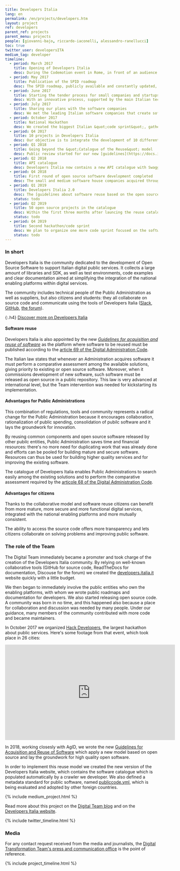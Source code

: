 ```yaml
---
title: Developers Italia
lang: en
permalink: /en/projects/developers.htm
layout: project
ref: developers
parent_ref: projects
parent_menu: projects
people: [giovanni-bajo, riccardo-iaconelli, alessandro-ranellucci]
toc: true
twitter_user: developersITA
medium_tag: developer
timeline:
  - period: March 2017
    title: Opening of Developers Italia
    desc: During the Codemotion event in Rome, in front of an audience of 2,000 programmers, we announced the GitHub repository and the official opening of the Developers Community.
  - period: May 2017
    title: Publication of the SPID roadmap
    desc: The SPID roadmap, publicly available and constantly updated, becomes the first roadmap of an Italian technological service published to be shared with all the interested parties, and used to coordinate the development activities.
  - period: June 2017
    title: Starting the tender process for small companies and startups (€1m)
    desc: With an innovative process, supported by the main Italian tech communities, we activated a process aimed at starting a series of tenders in support of the implementation of open-source community projects, with a total budget of 1 million euro.
  - period: July 2017
    title: Sharing our plans with the software companies
    desc: We met the leading Italian software companies that create software for the public administration, had a discussion with them regarding Developers Italia and the new challenges in innovation that will open up more and more innovative services.
  - period: October 2017
    title: National Hackathon
    desc: We created the biggest Italian &quot;code sprint&quot;, gathering more than 800 developers working on the open-source code of the Public Administration, resulting in dozens of projects that were immediately available to speed up the digitisation of public services.
  - period: Q4 2017
    title: 10 projects in Developers Italia
    desc: Our objective is to integrate the development of 10 different community projects, involving the administrations responsible for them in the new open and collaborative development model.
  - period: Q1 2018
    title: Going beyond the &quot;Catalogue of the Reuse&quot; model
    desc: Public review started for our new [guidelines](https://docs.italia.it/AgID/linee-guida-riuso-software/lg-acquisizione-e-riuso-software-per-pa-docs/) that supersede the current AgID &quot;Reuse Catalogue&quot;, promoting the publishing of all code on collaborative platforms (such as GitHub or GitLab). We aim to go beyond (and simplify) the current system for sharing the code between different administrations, a system which doesn't have the need for contracts or other bureaucratic impediments.
  - period: Q2 2018
    title: API catalogue
    desc: Developers Italia now contains a new API catalogue with Swagger integration. Further work is planned on this catalogue.
  - period: Q4 2018
    title: First round of open source software development completed
    desc: The small and medium software house companies acquired through public tenders completed the development of 16 new open source projects supporting the enabling platforms.
  - period: Q1 2019
    title: Developers Italia 2.0
    desc: The [guidelines about software reuse based on the open source model](https://docs.italia.it/AgID/linee-guida-riuso-software/lg-acquisizione-e-riuso-software-per-pa-docs/) become effective. In addition to the national enabling platforms, Developers Italia hosts the new Reuse Catalogue for open source and reusable software, according to the new guidelines.
    status: todo
  - period: Q2 2019
    title: 50 open source projects in the catalogue
    desc: Within the first three months after launcing the reuse catalogue we want to have at least 50 software packages released by public entities.
    status: todo
  - period: Q4 2019
    title: Second hackathon/code sprint
    desc: We plan to organize one more code sprint focused on the software published in the reuse catalogue.
    status: todo
---
```


### In short

Developers Italia is the community dedicated to the development of Open Source Software to support Italian digital public services. It collects a large amount of libraries and SDK, as well as test environments, code examples and clear documentation aimed at simplifying the integration of the national enabling platforms within digital services.

The community includes technical people of the Public Administration as well as suppliers, but also citizens and students: they all collaborate on source code and communicate using the tools of Developers Italia ([Slack](https://slack.developers.italia.it/), [GitHub](https://github.com/italia), [the forum](https://forum.italia.it/)).

{:.h4}
[Discover more on Developers Italia](https://developers.italia.it)

#### Software reuse

Developers Italia is also appointed by the new [_Guidelines for acquisition and reuse of software_](https://docs.italia.it/AgID/linee-guida-riuso-software/lg-acquisizione-e-riuso-software-per-pa-docs/) as the platform where software to be reused must be published according to the [article 69 of the Digital Administration Code](https://docs.italia.it/italia/piano-triennale-ict/codice-amministrazione-digitale-docs/it/v2017-12-13/_rst/capo6_art69.html).

The Italian law states that whenever an Administration acquires software it must perform a comparative assessment among the available solutions, giving priority to existing or open source software. Moreover, when it commissions development of new software, such software must be released as open source in a public repository. This law is very advanced at international level, but the Team intervention was needed for kickstarting its implementation.

#### Advantages for Public Administrations

This combination of regulations, tools and community represents a radical change for the Public Administration because it encourages collaboration, rationalization of public spending, consolidation of pubilc software and it lays the groundwork for innovation.

By reusing common components and open source software released by other pubilc entities, Public Administration saves time and financial resources: there's no more need for duplicating work that was already done and efforts can be pooled for building mature and secure software. Resources can thus be used for building higher quality services and for improving the existing software.

The catalogue of Developers Italia enables Public Administrations to search easily among the existing solutions and to perform the comparative assessment required by the [articole 68 of the Digital Administration Code](https://docs.italia.it/italia/piano-triennale-ict/codice-amministrazione-digitale-docs/it/v2017-12-13/_rst/capo6_art68.html).

#### Advantages for citizens

Thanks to the collaborative model and software reuse citizens can benefit from more mature, more secure and more functional digital services, integrated with the national enabling platforms and more mutually consistent.

The ability to access the source code offers more transparency and lets citizens collaborate on solving problems and improving public software.

### The role of the Team

The Digital Team immediately became a promoter and took charge of the creation of the Developers Italia community. By relying on well-known collaborative tools (GitHub for source code, ReadTheDocs for documentation, Discouse for the forum) we created the [developers.italia.it](https://developers.italia.it) website quickly with a little budget.

We then began to immediately involve the public entities who own the enabling platforms, with whom we wrote public roadmaps and documentation for developers. We also started releasing open source code. A community was born in no time, and this happened also because a place for collaboration and discussion was needed by many people. Under our guidance, many members of the community contributed with more code and became maintainers.

In October 2017 we organized [Hack Developers](https://hack.developers.italia.it/), the largest hackathon about public services. Here's some footage from that event, which took place in 26 cities:

 <div class="videoWrapper">
 <iframe width="560" height="315" src="https://www.youtube.com/embed/8jIID_GmU5Y" frameborder="0" allow="autoplay; encrypted-media" allowfullscreen></iframe>
 </div>

In 2018, working closesly with AgID, we wrote the new [Guidelines for Acquisition and Reuse of Software](https://docs.italia.it/AgID/linee-guida-riuso-software/lg-acquisizione-e-riuso-software-per-pa-docs/) which apply a new model based on open source and lay the groundwork for high quality open software.

In order to implement this reuse model we created the new version of the Developers Italia website, which contains the software catalogue which is populated automatically by a crawler we developer. We also defined a metadata standard for public software, named [publiccode.yml](https://docs.italia.it/italia/developers-italia/publiccodeyml/), which is being evaluated and adopted by other foreign countries.

{% include medium_project.html %}

Read more about this project on the [Digital Team blog](https://medium.com/team-per-la-trasformazione-digitale/developers-italia/home) and on the [Developers Italia website](https://developers.italia.it/news).

{% include twitter_timeline.html %}

### Media
For any contact request received from the media and journalists, the [Digital Transformation Team's press and communication office](https://teamdigitale.governo.it/en/contacts) is the point of reference.

{% include project_timeline.html %}
